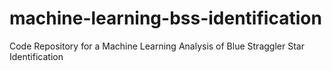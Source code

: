 # machine-learning-bss-identification
Code Repository for a Machine Learning Analysis of Blue Straggler Star Identification
